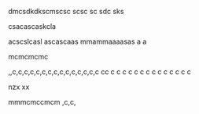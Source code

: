 dmcsdkdkscmscsc scsc sc sdc sks

csacascaskcla

acscslcasl
ascascaas
mmammaaaasas a a

mcmcmcmc


,,c,c,c,c,c,c,c,c,c,c,c,c,c,c,c
 cc c c c c c c c c c c c c c c


nzx xx

mmmcmccmcm
,c,c,


